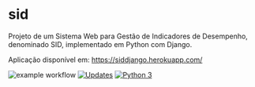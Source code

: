 # sid
Projeto de um Sistema Web para Gestão de Indicadores de Desempenho, denominado SID, implementado em Python com Django.

Aplicação disponível em: https://siddjango.herokuapp.com/

![example workflow](https://github.com/aguiardafa/sid/actions/workflows/sid_ci.yml/badge.svg)
[![Updates](https://pyup.io/repos/github/aguiardafa/sid/shield.svg)](https://pyup.io/repos/github/aguiardafa/sid/)
[![Python 3](https://pyup.io/repos/github/aguiardafa/sid/python-3-shield.svg)](https://pyup.io/repos/github/aguiardafa/sid/)
